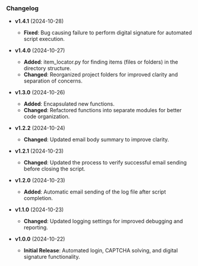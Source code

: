 ### Changelog

- **v1.4.1** (2024-10-28)
  - **Fixed**: Bug causing failure to perform digital signature for automated script execution.

- **v1.4.0** (2024-10-27)
  - **Added**: item_locator.py for finding items (files or folders) in the directory structure.
  - **Changed**: Reorganized project folders for improved clarity and separation of concerns.

- **v1.3.0** (2024-10-26)
  - **Added**: Encapsulated new functions.
  - **Changed**: Refactored functions into separate modules for better code organization.

- **v1.2.2** (2024-10-24)
  - **Changed**: Updated email body summary to improve clarity.

- **v1.2.1** (2024-10-23)
  - **Changed**: Updated the process to verify successful email sending before closing the script.

- **v1.2.0** (2024-10-23)
  - **Added**: Automatic email sending of the log file after script completion.

- **v1.1.0** (2024-10-23)
  - **Changed**: Updated logging settings for improved debugging and reporting.

- **v1.0.0** (2024-10-22)
  - **Initial Release**: Automated login, CAPTCHA solving, and digital signature functionality.
